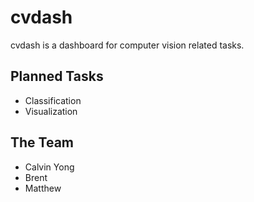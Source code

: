 # cvdash

cvdash is a dashboard for computer vision related tasks.

## Planned Tasks

- Classification
- Visualization

## The Team

- Calvin Yong
- Brent
- Matthew
